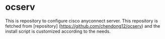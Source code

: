# ocserv
This is repository to configure cisco anyconnect server. This repository is fetched from [repository] (https://github.com/chendong12/ocserv) and the install script is customized according to the needs.

